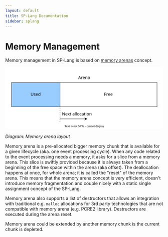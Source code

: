 ```yaml
---
layout: default
title: SP-Lang Documentation
sidebar: splang
---
```


# Memory Management

Memory management in SP-Lang is based on [memory arenas](https://en.wikipedia.org/wiki/Region-based_memory_management) concept.

<img src = "memory-arena.svg" alt="Memory arena schema"/>

_Diagram: Memory arena layout_

Memory arena is a pre-allocated bigger memory chunk that is available for a given lifecycle (aka. one event processing cycle).
When any code related to the event processing needs a memory, it asks for a slice from a memory arena.
This slice is swiftly provided because it is always taken from a beginning of the free space within the arena (aka offset).
The deallocation happens at once, for whole arena; it is called the "reset" of the memory arena.
This means that the memory arena concept is very efficient, doesn't introduce memory fragmentation and couple nicely with a static single assignment concept of the SP-Lang.

Memory arena also supports a list of destructors that allows an integration with traditional e.g. `malloc` allocations for 3rd party technologies that are not compatible with memory arena (e.g. PCRE2 library).
Destructors are executed during the arena reset.

Memory arena could be extended by another memory chunk is the current chunk is depleted.
